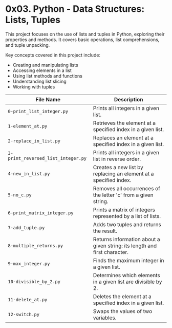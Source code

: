 # 0x03. Python - Data Structures: Lists, Tuples

This project focuses on the use of lists and tuples in Python, exploring their properties and methods. It covers basic operations, list comprehensions, and tuple unpacking.

Key concepts covered in this project include:
- Creating and manipulating lists
- Accessing elements in a list
- Using list methods and functions
- Understanding list slicing
- Working with tuples

| File Name                   | Description                                                       |
|-----------------------------|-------------------------------------------------------------------|
| `0-print_list_integer.py`     | Prints all integers in a given list.                              |
| `1-element_at.py`             | Retrieves the element at a specified index in a given list.       |
| `2-replace_in_list.py`        | Replaces an element at a specified index in a given list.         |
| `3-print_reversed_list_integer.py` | Prints all integers in a given list in reverse order.          |
| `4-new_in_list.py`            | Creates a new list by replacing an element at a specified index.  |
| `5-no_c.py`                   | Removes all occurrences of the letter 'c' from a given string.   |
| `6-print_matrix_integer.py`   | Prints a matrix of integers represented by a list of lists.      |
| `7-add_tuple.py`              | Adds two tuples and returns the result.                           |
| `8-multiple_returns.py`       | Returns information about a given string: its length and first character. |
| `9-max_integer.py`            | Finds the maximum integer in a given list.                        |
| `10-divisible_by_2.py`        | Determines which elements in a given list are divisible by 2.     |
| `11-delete_at.py`             | Deletes the element at a specified index in a given list.         |
| `12-switch.py`                | Swaps the values of two variables.                                |
